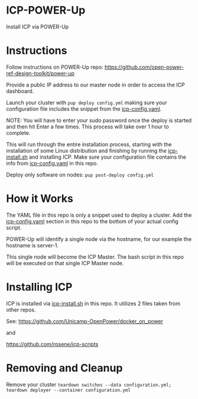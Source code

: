 # ICP-POWER-Up
Install ICP via POWER-Up

# Instructions

Follow instructions on POWER-Up repo: https://github.com/open-power-ref-design-toolkit/power-up

Provide a public IP address to our master node in order to access the ICP dashboard.

Launch your cluster with ```pup deploy config.yml``` making sure your configuration file includes the snippet from the [icp-config.yaml](./icp-config.yaml). 

NOTE: You will have to enter your sudo password once the deploy is started and then hit Enter a few times. This process will take over 1 hour to complete.

This will run through the entire installation process, starting with the installation of some Linux distribution and finishing by running the [icp-install.sh](./icp-install.sh) and installing ICP. Make sure your configuration file contains the info from [icp-config.yaml](./icp-config.yaml) in this repo.


Deploy only software on nodes: ```pup post-deploy config.yml```


# How it Works
The YAML file in this repo is only a snippet used to deploy a cluster. Add the [icp-config.yaml](./icp-config.yaml) section in this repo to the bottom of your actual config script.

POWER-Up will identify a single node via the hostname, for our example the hostname is server-1.

This single node will become the ICP Master. The bash script in this repo will be executed on that single ICP Master node.


# Installing ICP

ICP is installed via [icp-install.sh](./icp-install.sh) in this repo. It utilizes 2 files taken from other repos.

See: https://github.com/Unicamp-OpenPower/docker_on_power

and

https://github.com/rpsene/icp-scripts

# Removing and Cleanup

Remove your cluster ```teardown switches --data configuration.yml; teardown deployer --container configuration.yml```
